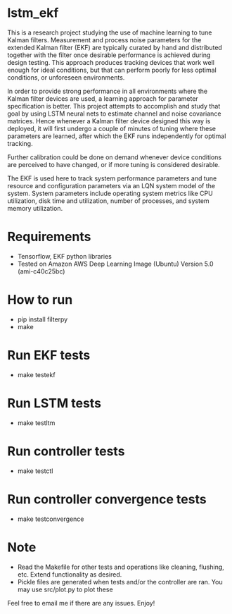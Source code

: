 # lstm_ekf

This is a research project studying the use of machine learning to tune Kalman filters. Measurement and process noise parameters for the extended Kalman filter (EKF) are typically curated by hand and distributed together with the filter once desirable performance is achieved during design testing. This approach produces tracking devices that work well enough for ideal conditions, but that can perform poorly for less optimal conditions, or unforeseen environments. 

In order to provide strong performance in all environments where the Kalman filter devices are used, a learning approach for parameter specification is better. This project attempts to accomplish and study that goal by using LSTM neural nets to estimate channel and noise covariance matrices. Hence whenever a Kalman filter device designed this way is deployed, it will first undergo a couple of minutes of tuning where these parameters are learned, after which the EKF runs independently for optimal tracking. 

Further calibration could be done on demand whenever device conditions are perceived to have changed, or if more tuning is considered desirable.

The EKF is used here to track system performance parameters and tune resource and configuration parameters via an LQN system model of the system. System parameters include operating system metrics like CPU utilization, disk time and utilization, number of processes, and system memory utilization. 

# Requirements

* Tensorflow, EKF python libraries
* Tested on Amazon AWS Deep Learning Image (Ubuntu) Version 5.0 (ami-c40c25bc)

# How to run

* pip install filterpy
* make

# Run EKF tests
* make testekf

# Run LSTM tests
* make testltm

# Run controller tests
* make testctl

# Run controller convergence tests
* make testconvergence

# Note
* Read the Makefile for other tests and operations like cleaning, flushing, etc. Extend functionality as desired.
* Pickle files are generated when tests and/or the controller are ran. You may use src/plot.py to plot these

Feel free to email me if there are any issues. Enjoy!
